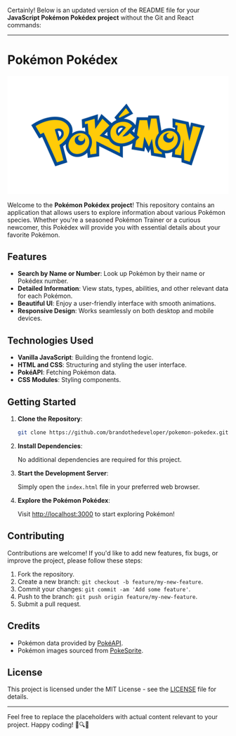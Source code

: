 Certainly! Below is an updated version of the README file for your **JavaScript Pokémon Pokédex project** without the Git and React commands:

---

# Pokémon Pokédex

![Pokémon Logo](pokemon-logo.png)

Welcome to the **Pokémon Pokédex project**! This repository contains an application that allows users to explore information about various Pokémon species. Whether you're a seasoned Pokémon Trainer or a curious newcomer, this Pokédex will provide you with essential details about your favorite Pokémon.

## Features

- **Search by Name or Number**: Look up Pokémon by their name or Pokédex number.
- **Detailed Information**: View stats, types, abilities, and other relevant data for each Pokémon.
- **Beautiful UI**: Enjoy a user-friendly interface with smooth animations.
- **Responsive Design**: Works seamlessly on both desktop and mobile devices.

## Technologies Used

- **Vanilla JavaScript**: Building the frontend logic.
- **HTML and CSS**: Structuring and styling the user interface.
- **PokéAPI**: Fetching Pokémon data.
- **CSS Modules**: Styling components.

## Getting Started

1. **Clone the Repository**:

   ```bash
   git clone https://github.com/brandothedeveloper/pokemon-pokedex.git
   ```

2. **Install Dependencies**:

   No additional dependencies are required for this project.

3. **Start the Development Server**:

   Simply open the `index.html` file in your preferred web browser.

4. **Explore the Pokémon Pokédex**:

   Visit [http://localhost:3000](http://localhost:3000) to start exploring Pokémon!

## Contributing

Contributions are welcome! If you'd like to add new features, fix bugs, or improve the project, please follow these steps:

1. Fork the repository.
2. Create a new branch: `git checkout -b feature/my-new-feature`.
3. Commit your changes: `git commit -am 'Add some feature'`.
4. Push to the branch: `git push origin feature/my-new-feature`.
5. Submit a pull request.

## Credits

- Pokémon data provided by [PokéAPI](https://pokeapi.co/).
- Pokémon images sourced from [PokeSprite](https://github.com/msikma/pokesprite).

## License

This project is licensed under the MIT License - see the [LICENSE](LICENSE) file for details.

---

Feel free to replace the placeholders with actual content relevant to your project. Happy coding! 🚀🔍🌟
